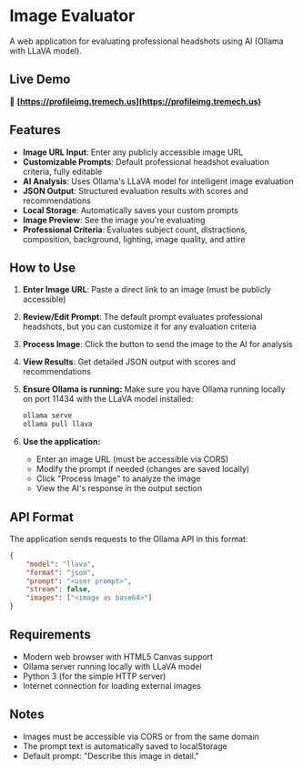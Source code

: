 # Image Evaluator

A web application for evaluating professional headshots using AI (Ollama with LLaVA model).

## Live Demo

🚀 **[https://profileimg.tremech.us](https://profileimg.tremech.us)**

## Features

- **Image URL Input**: Enter any publicly accessible image URL
- **Customizable Prompts**: Default professional headshot evaluation criteria, fully editable
- **AI Analysis**: Uses Ollama's LLaVA model for intelligent image evaluation
- **JSON Output**: Structured evaluation results with scores and recommendations
- **Local Storage**: Automatically saves your custom prompts
- **Image Preview**: See the image you're evaluating
- **Professional Criteria**: Evaluates subject count, distractions, composition, background, lighting, image quality, and attire

## How to Use

1. **Enter Image URL**: Paste a direct link to an image (must be publicly accessible)
2. **Review/Edit Prompt**: The default prompt evaluates professional headshots, but you can customize it for any evaluation criteria
3. **Process Image**: Click the button to send the image to the AI for analysis
4. **View Results**: Get detailed JSON output with scores and recommendations

2. **Ensure Ollama is running:**
   Make sure you have Ollama running locally on port 11434 with the LLaVA model installed:
   ```bash
   ollama serve
   ollama pull llava
   ```

3. **Use the application:**
   - Enter an image URL (must be accessible via CORS)
   - Modify the prompt if needed (changes are saved locally)
   - Click "Process Image" to analyze the image
   - View the AI's response in the output section

## API Format

The application sends requests to the Ollama API in this format:
```json
{
    "model": "llava",
    "format": "json",
    "prompt": "<user prompt>",
    "stream": false,
    "images": ["<image as base64>"]
}
```

## Requirements

- Modern web browser with HTML5 Canvas support
- Ollama server running locally with LLaVA model
- Python 3 (for the simple HTTP server)
- Internet connection for loading external images

## Notes

- Images must be accessible via CORS or from the same domain
- The prompt text is automatically saved to localStorage
- Default prompt: "Describe this image in detail."